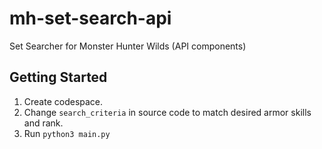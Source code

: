 # mh-set-search-api
Set Searcher for Monster Hunter Wilds (API components)

## Getting Started

1. Create codespace.
2. Change `search_criteria` in source code to match desired armor skills and rank.
3. Run `python3 main.py`